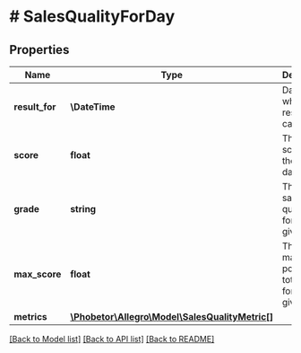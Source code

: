 # # SalesQualityForDay

## Properties

Name | Type | Description | Notes
------------ | ------------- | ------------- | -------------
**result_for** | **\DateTime** | Date for which the result is calculated. |
**score** | **float** | The total score for the given day. |
**grade** | **string** | The main sales quality level for the given day. |
**max_score** | **float** | The maximum possible total score for the given day. |
**metrics** | [**\Phobetor\Allegro\Model\SalesQualityMetric[]**](SalesQualityMetric.md) |  |

[[Back to Model list]](../../README.md#models) [[Back to API list]](../../README.md#endpoints) [[Back to README]](../../README.md)
